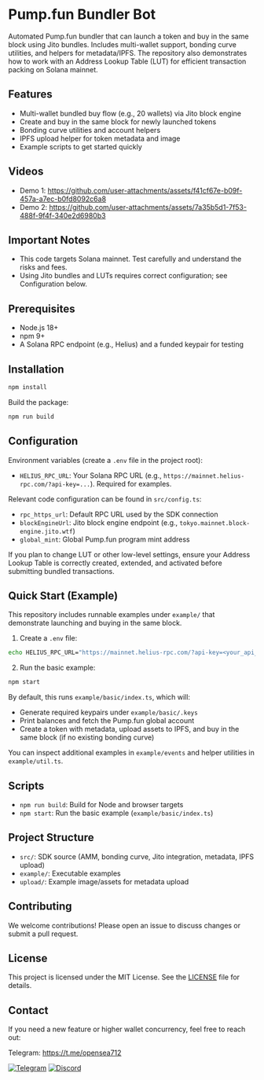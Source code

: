 # Pump.fun Bundler Bot

Automated Pump.fun bundler that can launch a token and buy in the same block using Jito bundles. Includes multi-wallet support, bonding curve utilities, and helpers for metadata/IPFS. The repository also demonstrates how to work with an Address Lookup Table (LUT) for efficient transaction packing on Solana mainnet.

## Features

- Multi-wallet bundled buy flow (e.g., 20 wallets) via Jito block engine
- Create and buy in the same block for newly launched tokens
- Bonding curve utilities and account helpers
- IPFS upload helper for token metadata and image
- Example scripts to get started quickly

## Videos

- Demo 1: https://github.com/user-attachments/assets/f41cf67e-b09f-457a-a7ec-b0fd8092c6a8
- Demo 2: https://github.com/user-attachments/assets/7a35b5d1-7f53-488f-9f4f-340e2d6980b3

## Important Notes

- This code targets Solana mainnet. Test carefully and understand the risks and fees.
- Using Jito bundles and LUTs requires correct configuration; see Configuration below.

## Prerequisites

- Node.js 18+
- npm 9+
- A Solana RPC endpoint (e.g., Helius) and a funded keypair for testing

## Installation

```bash
npm install
```

Build the package:

```bash
npm run build
```

## Configuration

Environment variables (create a `.env` file in the project root):

- `HELIUS_RPC_URL`: Your Solana RPC URL (e.g., `https://mainnet.helius-rpc.com/?api-key=...`). Required for examples.

Relevant code configuration can be found in `src/config.ts`:

- `rpc_https_url`: Default RPC URL used by the SDK connection
- `blockEngineUrl`: Jito block engine endpoint (e.g., `tokyo.mainnet.block-engine.jito.wtf`)
- `global_mint`: Global Pump.fun program mint address

If you plan to change LUT or other low-level settings, ensure your Address Lookup Table is correctly created, extended, and activated before submitting bundled transactions.

## Quick Start (Example)

This repository includes runnable examples under `example/` that demonstrate launching and buying in the same block.

1) Create a `.env` file:

```bash
echo HELIUS_RPC_URL="https://mainnet.helius-rpc.com/?api-key=<your_api_key>" > .env
```

2) Run the basic example:

```bash
npm start
```

By default, this runs `example/basic/index.ts`, which will:

- Generate required keypairs under `example/basic/.keys`
- Print balances and fetch the Pump.fun global account
- Create a token with metadata, upload assets to IPFS, and buy in the same block (if no existing bonding curve)

You can inspect additional examples in `example/events` and helper utilities in `example/util.ts`.

## Scripts

- `npm run build`: Build for Node and browser targets
- `npm start`: Run the basic example (`example/basic/index.ts`)

## Project Structure

- `src/`: SDK source (AMM, bonding curve, Jito integration, metadata, IPFS upload)
- `example/`: Executable examples
- `upload/`: Example image/assets for metadata upload

## Contributing

We welcome contributions! Please open an issue to discuss changes or submit a pull request.

## License

This project is licensed under the MIT License. See the [LICENSE](LICENSE) file for details.

## Contact

If you need a new feature or higher wallet concurrency, feel free to reach out:

Telegram: https://t.me/opensea712

<div style={{display : flex ; justify-content : space-evenly}}> 
    <a href="https://t.me/opensea712" target="_blank"><img alt="Telegram"
        src="https://img.shields.io/badge/Telegram-26A5E4?style=for-the-badge&logo=telegram&logoColor=white"/></a>
    <a href="https://discordapp.com/users/343286332446998530" target="_blank"><img alt="Discord"
        src="https://img.shields.io/badge/Discord-7289DA?style=for-the-badge&logo=discord&logoColor=white"/></a>
</div>